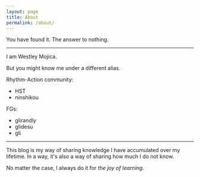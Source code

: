 ```yaml
---
layout: page
title: About
permalink: /about/
---
```


You have found it. The answer to nothing.

--- 
I am Westley Mojica.

But you might know me under a different alias.

Rhythm-Action community:
* HST
* ninshikou

FGs:
* glirandly
* glidesu
* gli
---

This blog is my way of sharing knowledge I have accumulated
over my lifetime. In a way, it's also a way of sharing how much
I do not know.

No matter the case, I always do it for _the joy of learning_.


